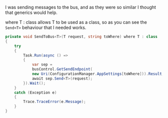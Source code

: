 I was sending messages to the bus, and as they were so similar I thought that generics would help.

where T : class allows T to be used as a class, so as you can see the `Send<T>` behaviour that I needed works.

```cs
private void SendToBus<T>(T request, string toWhere) where T : class
{
    try
    {
        Task.Run(async () =>
        {
            var sep =
            busControl.GetSendEndpoint(
            new Uri(ConfigurationManager.AppSettings[toWhere])).Result;
            await sep.Send<T>(request);
        }).Wait();
    }
    catch (Exception e)
    {
        Trace.TraceError(e.Message);
    }
}
```